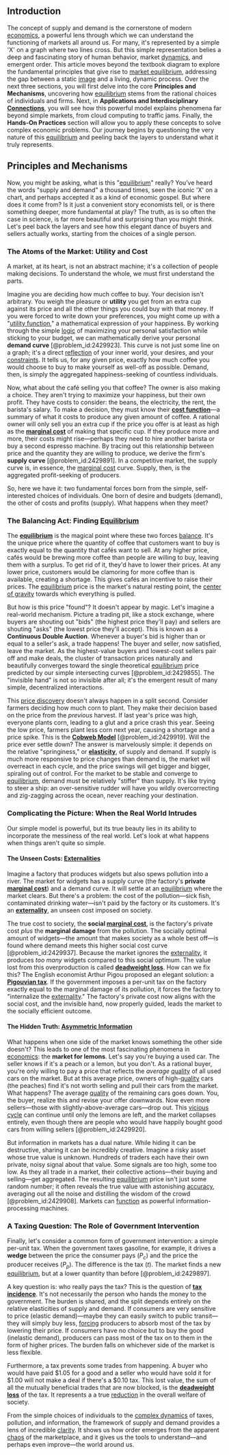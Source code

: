 ## Introduction
The concept of supply and demand is the cornerstone of modern [economics](@article_id:271560), a powerful lens through which we can understand the functioning of markets all around us. For many, it's represented by a simple 'X' on a graph where two lines cross. But this simple representation belies a deep and fascinating story of human behavior, market [dynamics](@article_id:163910), and emergent order. This article moves beyond the textbook diagram to explore the fundamental principles that give rise to [market equilibrium](@article_id:137713), addressing the gap between a static [image](@article_id:151831) and a living, dynamic process. Over the next three sections, you will first delve into the core **Principles and Mechanisms**, uncovering how [equilibrium](@article_id:144554) stems from the rational choices of individuals and firms. Next, in **Applications and Interdisciplinary [Connections](@article_id:193345)**, you will see how this powerful model explains phenomena far beyond simple markets, from cloud computing to traffic jams. Finally, the **Hands-On Practices** section will allow you to apply these concepts to solve complex economic problems. Our journey begins by questioning the very nature of this [equilibrium](@article_id:144554) and peeling back the layers to understand what it truly represents.

## Principles and Mechanisms

Now, you might be asking, what is this "[equilibrium](@article_id:144554)" really? You’ve heard the words "supply and demand" a thousand times, seen the iconic 'X' on a chart, and perhaps accepted it as a kind of economic gospel. But where does it come from? Is it just a convenient story economists tell, or is there something deeper, more fundamental at play? The truth, as is so often the case in science, is far more beautiful and surprising than you might think. Let's peel back the layers and see how this elegant dance of buyers and sellers actually works, starting from the choices of a single person.

### The Atoms of the Market: Utility and Cost

A market, at its heart, is not an abstract machine; it's a collection of people making decisions. To understand the whole, we must first understand the parts.

Imagine you are deciding how much coffee to buy. Your decision isn't arbitrary. You weigh the pleasure or **utility** you get from an extra cup against its price and all the other things you could buy with that money. If you were forced to write down your preferences, you might come up with a "[utility function](@article_id:137313)," a mathematical expression of your happiness. By working through the simple [logic](@article_id:266330) of maximizing your personal satisfaction while sticking to your budget, we can mathematically derive your personal **demand curve** [@problem_id:2429923]. This curve is not just some line on a graph; it's a direct [reflection](@article_id:161616) of your inner world, your desires, and your [constraints](@article_id:149214). It tells us, for any given price, exactly how much coffee you would choose to buy to make yourself as well-off as possible. Demand, then, is simply the aggregated happiness-seeking of countless individuals.

Now, what about the café selling you that coffee? The owner is also making a choice. They aren't trying to maximize your happiness, but their own profit. They have costs to consider: the beans, the electricity, the rent, the barista's salary. To make a decision, they must know their **[cost function](@article_id:138187)**—a summary of what it costs to produce any given amount of coffee. A rational owner will only sell you an extra cup if the price you offer is at least as high as the **[marginal cost](@article_id:144105)** of making that specific cup. If they produce more and more, their costs might rise—perhaps they need to hire another barista or buy a second espresso machine. By tracing out this relationship between price and the quantity they are willing to produce, we derive the firm's **supply curve** [@problem_id:2429891]. In a competitive market, the supply curve is, in essence, the [marginal cost](@article_id:144105) curve. Supply, then, is the aggregated profit-seeking of producers.

So, here we have it: two fundamental forces born from the simple, self-interested choices of individuals. One born of desire and budgets (demand), the other of costs and profits (supply). What happens when they meet?

### The Balancing Act: Finding [Equilibrium](@article_id:144554)

The **[equilibrium](@article_id:144554)** is the magical point where these two forces [balance](@article_id:169031). It's the unique price where the quantity of coffee that customers want to buy is exactly equal to the quantity that cafés want to sell. At any higher price, cafés would be brewing more coffee than people are willing to buy, leaving them with a surplus. To get rid of it, they'd have to lower their prices. At any lower price, customers would be clamoring for more coffee than is available, creating a shortage. This gives cafés an incentive to raise their prices. The [equilibrium](@article_id:144554) price is the market's natural resting point, the [center of gravity](@article_id:273025) towards which everything is pulled.

But how is this price "found"? It doesn't appear by magic. Let's imagine a real-world mechanism. Picture a trading pit, like a stock exchange, where buyers are shouting out "bids" (the highest price they'll pay) and sellers are shouting "asks" (the lowest price they'll accept). This is known as a **Continuous Double Auction**. Whenever a buyer's bid is higher than or equal to a seller's ask, a trade happens! The buyer and seller, now satisfied, leave the market. As the highest-value buyers and lowest-cost sellers pair off and make deals, the cluster of transaction prices naturally and beautifully converges toward the single theoretical [equilibrium](@article_id:144554) price predicted by our simple intersecting curves [@problem_id:2429855]. The "invisible hand" is not so invisible after all; it's the emergent result of many simple, decentralized interactions.

This [price discovery](@article_id:147267) doesn't always happen in a split second. Consider farmers deciding how much corn to plant. They make their decision based on the price from the *previous* harvest. If last year's price was high, everyone plants corn, leading to a glut and a price crash this year. Seeing the low price, farmers plant less corn next year, causing a shortage and a price spike. This is the **[Cobweb Model](@article_id:136535)** [@problem_id:2429919]. Will the price ever settle down? The answer is marvelously simple: it depends on the relative "springiness," or **[elasticity](@article_id:163247)**, of supply and demand. If supply is much more responsive to price changes than demand is, the market will overreact in each cycle, and the price swings will get bigger and bigger, spiraling out of control. For the market to be stable and converge to [equilibrium](@article_id:144554), demand must be relatively "stiffer" than supply. It's like trying to steer a ship: an over-sensitive rudder will have you wildly overcorrecting and zig-zagging across the ocean, never reaching your destination.

### Complicating the Picture: When the Real World Intrudes

Our simple model is powerful, but its true beauty lies in its ability to incorporate the messiness of the real world. Let's look at what happens when things aren't quite so simple.

#### The Unseen Costs: [Externalities](@article_id:142256)

Imagine a factory that produces widgets but also spews pollution into a river. The market for widgets has a supply curve (the factory's **private [marginal cost](@article_id:144105)**) and a demand curve. It will settle at an [equilibrium](@article_id:144554) where the market clears. But there's a problem: the cost of the pollution—sick fish, contaminated drinking water—isn't paid by the factory or its customers. It's an **[externality](@article_id:189381)**, an unseen cost imposed on society.

The true cost to society, the **social [marginal cost](@article_id:144105)**, is the factory's private cost *plus* the **marginal damage** from the pollution. The socially optimal amount of widgets—the amount that makes society as a whole best off—is found where demand meets this higher social cost curve [@problem_id:2429937]. Because the market ignores the [externality](@article_id:189381), it produces *too many* widgets compared to this social optimum. The value lost from this overproduction is called **[deadweight loss](@article_id:140599)**. How can we fix this? The English economist Arthur Pigou proposed an elegant solution: a **[Pigouvian tax](@article_id:142723)**. If the government imposes a per-unit tax on the factory exactly equal to the marginal damage of its pollution, it forces the factory to "internalize the [externality](@article_id:189381)." The factory's private cost now aligns with the social cost, and the invisible hand, now properly guided, leads the market to the socially efficient outcome.

#### The Hidden Truth: [Asymmetric Information](@article_id:139397)

What happens when one side of the market knows something the other side doesn't? This leads to one of the most fascinating phenomena in [economics](@article_id:271560): the **market for lemons**. Let's say you're buying a used car. The seller knows if it's a peach or a lemon, but you don't. As a rational buyer, you're only willing to pay a price that reflects the *average* [quality](@article_id:138232) of all used cars on the market. But at this average price, owners of high-[quality](@article_id:138232) cars (the peaches) find it's not worth selling and pull their cars from the market. What happens? The average [quality](@article_id:138232) of the remaining cars goes down. You, the buyer, realize this and revise your offer downwards. Now even more sellers—those with slightly-above-average cars—drop out. This [vicious cycle](@article_id:149815) can continue until only the lemons are left, and the market collapses entirely, even though there are people who would have happily bought good cars from willing sellers [@problem_id:2429920].

But information in markets has a dual nature. While hiding it can be destructive, sharing it can be incredibly creative. Imagine a risky asset whose true value is unknown. Hundreds of traders each have their own private, noisy signal about that value. Some signals are too high, some too low. As they all trade in a market, their collective actions—their buying and selling—get aggregated. The resulting [equilibrium](@article_id:144554) price isn't just some random number; it often reveals the true value with astonishing [accuracy](@article_id:170398), averaging out all the noise and distilling the wisdom of the crowd [@problem_id:2429908]. Markets can [function](@article_id:141001) as powerful information-processing machines.

### A Taxing Question: The Role of Government Intervention

Finally, let's consider a common form of government intervention: a simple per-unit tax. When the government taxes gasoline, for example, it drives a **wedge** between the price the consumer pays ($P_c$) and the price the producer receives ($P_p$). The difference is the tax ($t$). The market finds a new [equilibrium](@article_id:144554), but at a lower quantity than before [@problem_id:2429897].

A key question is: who really pays the tax? This is the question of **[tax incidence](@article_id:145884)**. It's not necessarily the person who hands the money to the government. The burden is shared, and the split depends entirely on the relative elasticities of supply and demand. If consumers are very sensitive to price (elastic demand)—maybe they can easily switch to public transit—they will simply buy less, [forcing](@article_id:149599) producers to absorb most of the tax by lowering their price. If consumers have no choice but to buy the good (inelastic demand), producers can pass most of the tax on to them in the form of higher prices. The burden falls on whichever side of the market is less flexible.

Furthermore, a tax prevents some trades from happening. A buyer who would have paid $1.05 for a good and a seller who would have sold it for $1.00 will not make a deal if there's a $0.10 tax. This lost value, the sum of all the mutually beneficial trades that are now blocked, is the **[deadweight loss](@article_id:140599)** of the tax. It represents a a true [reduction](@article_id:270164) in the overall welfare of society.

From the simple choices of individuals to the [complex dynamics](@article_id:170698) of taxes, pollution, and information, the framework of supply and demand provides a lens of incredible [clarity](@article_id:191166). It shows us how order emerges from the apparent [chaos](@article_id:274809) of the marketplace, and it gives us the tools to understand—and perhaps even improve—the world around us.

